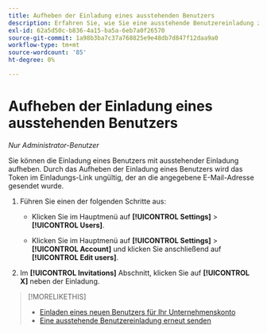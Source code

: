 ```yaml
---
title: Aufheben der Einladung eines ausstehenden Benutzers
description: Erfahren Sie, wie Sie eine ausstehende Benutzereinladung zurücksetzen.
exl-id: 62a5d50c-b836-4a15-ba5a-6eb7a0f26570
source-git-commit: 1a98b3ba7c37a768825e9e48db7d847f12daa9a0
workflow-type: tm+mt
source-wordcount: '85'
ht-degree: 0%

---
```


# Aufheben der Einladung eines ausstehenden Benutzers

*Nur Administrator-Benutzer*

Sie können die Einladung eines Benutzers mit ausstehender Einladung aufheben. Durch das Aufheben der Einladung eines Benutzers wird das Token im Einladungs-Link ungültig, der an die angegebene E-Mail-Adresse gesendet wurde.

1. Führen Sie einen der folgenden Schritte aus:

   * Klicken Sie im Hauptmenü auf **[!UICONTROL Settings]** > **[!UICONTROL Users]**.

   * Klicken Sie im Hauptmenü auf **[!UICONTROL Settings]** > **[!UICONTROL Account]** und klicken Sie anschließend auf **[!UICONTROL Edit users]**.

1. Im **[!UICONTROL Invitations]** Abschnitt, klicken Sie auf **[!UICONTROL X]** neben der Einladung.

>[!MORELIKETHIS]
>
>* [Einladen eines neuen Benutzers für Ihr Unternehmenskonto](user-invite.md)
>* [Eine ausstehende Benutzereinladung erneut senden](user-resend-invite.md)


<!-- >* [Edit User Permissions or Delete a User](user-edit.md) -->
